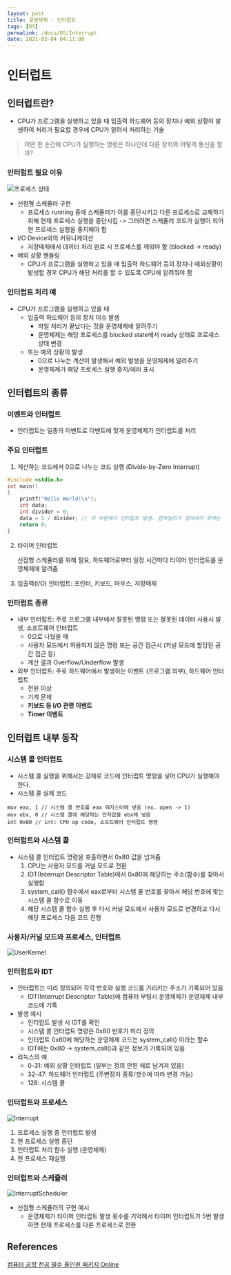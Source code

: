 ```yaml
---
layout: post
title: 운영체제 - 인터럽트
tags: [OS]
permalink: /docs/OS/Interrupt
date: 2021-03-04 04:11:00
---
```

# 인터럽트

## 인터럽트란?

- CPU가 프로그램을 실행하고 있을 때 입출력 하드웨어 등의 장치나 예외 상황이 발생하여 처리가 필요할 경우에 CPU가 알려서 처리하는 기술

> 어떤 한 순간에 CPU가 실행하는 명령은 하나인데 다른 장치와 어떻게 통신을 할까?

### 인터럽트 필요 이유

![프로세스 상태](https://eunhyejung.github.io/assets/contents/content07.PNG)

- 선점형 스케쥴러 구현
  - 프로세스 running 중에 스케쥴러가 이를 중단시키고 다른 프로세스로 교체하기 위해 현재 프로세스 실행을 중단시킴 -> 그러려면 스케쥴러 코드가 실행이 되어 현 프로세스 실행을 중지해야 함
- I/O Device와의 커뮤니케이션
  - 저장매체에서 데이터 처리 완료 시 프로세스를 깨워야 함 (blocked -> ready)
- 예외 상황 핸들링
  - CPU가 프로그램을 실행하고 있을 때 입출력 하드웨어 등의 장치나 예외상황이 발생할 경우 CPU가 해당 처리를 할 수 있도록 CPU에 알려줘야 함

### 인터럽트 처리 예

- CPU가 프로그램을 실행하고 있을 때
  - 입출력 하드웨어 등의 장치 이슈 발생
    - 파일 처리가 끝났다는 것을 운영체제에 알려주기
    - 운영체제는 해당 프로세스를 blocked state에서 ready 상태로 프로세스 상태 변경
  - 또는 예외 상황이 발생
    - 0으로 나누는 계산이 발생해서 예외 발생을 운영체제에 알려주기
    - 운영체제가 해당 프로세스 실행 중지/에러 표시

## 인터럽트의 종류

### 이벤트와 인터럽트

- 인터럽트는 일종의 이벤트로 이벤트에 맞게 운영체제가 인터럽트를 처리

### 주요 인터럽트

1. 계산하는 코드에서 0으로 나누는 코드 실행 (Divide-by-Zero Interrupt)

```C
#include <stdio.h>
int main()
{
	printf("Hello World!\n");
	int data;
	int divider = 0;
	data = 1 / divider; // 이 부분에서 인터럽트 발생. 컴파일러가 잡아내지 못하는 에러
	return 0;
}
```

2. 타이머 인터럽트

   선점형 스케쥴러를 위해 필요, 하드웨어로부터 일정 시간마다 타이머 인터럽트를 운영체제에 알려줌

3. 입출력(I/O) 인터럽트: 프린터, 키보드, 마우스, 저장매체

### 인터럽트 종류

- 내부 인터럽트: 주로 프로그램 내부에서 잘못된 명령 또는 잘못된 데이터 사용시 발생, 소프트웨어 인터럽트
  - 0으로 나눴을 때
  - 사용자 모드에서 허용되지 않은 명령 또는 공간 접근시 (커널 모드에 할당된 공간 접근 등)
  - 계산 결과 Overflow/Underflow 발생
- 외부 인터럽트: 주로 하드웨어에서 발생하는 이벤트 (프로그램 외부), 하드웨어 인터럽트
  - 전원 이상
  - 기계 문제
  - **키보드 등 I/O 관련 이벤트**
  - **Timer 이벤트**

## 인터럽트 내부 동작

### 시스템 콜 인터럽트

- 시스템 콜 실행을 위해서는 강제로 코드에 인터럽트 명령을 넣어 CPU가 실행해야 한다.
- 시스템 콜 실제 코드

```assembly
mov eax, 1 // 시스템 콜 번호를 eax 레지스터에 넣음 (ex. open -> 1)
mov ebx, 0 // 시스템 콜에 해당하는 인자값을 ebx에 넣음
int 0x80 // int: CPU op code, 소프트웨어 인터럽트 명령
```

### 인터럽트와 시스템 콜

- 시스템 콜 인터럽트 명령을 호출하면서 0x80 값을 넘겨줌
  1. CPU는 사용자 모드를 커널 모드로 전환
  2. IDT(Interrupt Descriptor Table)에서 0x80에 해당하는 주소(함수)를 찾아서 실행함
  3. system_call() 함수에서 eax로부터 시스템 콜 번호를 찾아서 해당 번호에 맞는 시스템 콜 함수로 이동
  4. 해당 시스템 콜 함수 실행 후 다시 커널 모드에서 사용자 모드로 변경하고 다시 해당 프로세스 다음 코드 진행

### 사용자/커널 모드와 프로세스, 인터럽트

![UserKernel](https://user-images.githubusercontent.com/52024566/109918678-bda04e80-7cfa-11eb-8e4a-47ef3af9187f.png)

### 인터럽트와 IDT

- 인터럽트는 미리 정의되어 각각 번호와 실행 코드를 가리키는 주소가 기록되어 있음
  - IDT(Interrupt Descriptor Table)에 컴퓨터 부팅시 운영체제가 운영체제 내부 코드에 기록
- 발생 예시
  - 인터럽트 발생 시 IDT를 확인
  - 시스템 콜 인터럽트 명령은 0x80 번호가 미리 정의
  - 인터럽트 0x80에 해당하는 운영체제 코드는 system_call() 이라는 함수
  - IDT에는 0x80 -> system_call()과 같은 정보가 기록되어 있음
- 리눅스의 예
  - 0-31: 예외 상황 인터럽트 (일부는 정의 안된 채로 남겨져 있음)
  - 32-47: 하드웨어 인터럽트 (주변장치 종류/갯수에 따라 변경 가능)
  - 128: 시스템 콜

### 인터럽트와 프로세스

![Interrupt](https://user-images.githubusercontent.com/52024566/109919188-a31aa500-7cfb-11eb-82d4-2e67bc926db5.png)

1. 프로세스 실행 중 인터럽트 발생
2. 현 프로세스 실행 중단
3. 인터럽트 처리 함수 실행 (운영체제)
4. 현 프로세스 재실행

### 인터럽트와 스케쥴러

![InterruptScheduler](https://user-images.githubusercontent.com/52024566/109919348-dbba7e80-7cfb-11eb-88c5-e8228e8b8800.png)

- 선점형 스케쥴러의 구현 예시
  - 운영체제가 타이머 인터럽트 발생 횟수를 기억해서 타이머 인터럽트가 5번 발생하면 현재 프로세스를 다른 프로세스로 전환

## References

[컴퓨터 공학 전공 필수 올인원 패키지 Online](https://www.fastcampus.co.kr/dev_online_cs)